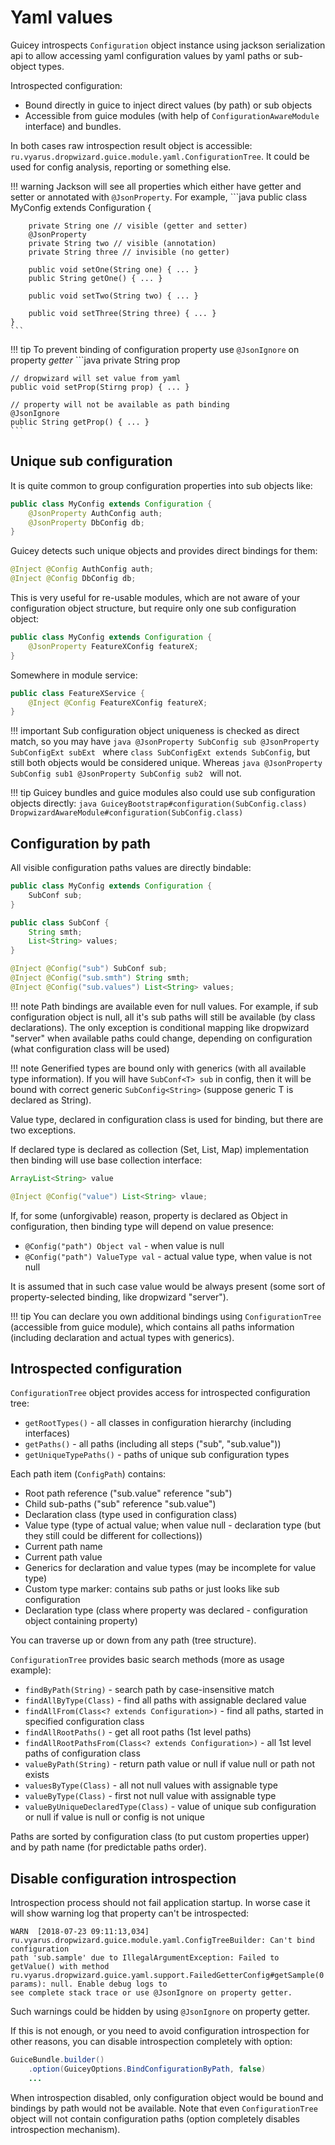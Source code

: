 # Yaml values

Guicey introspects `Configuration` object instance using jackson serialization api to allow accessing yaml configuration
values by yaml paths or sub-object types.

Introspected configuration:

* Bound directly in guice to inject direct values (by path) or sub objects 
* Accessible from guice modules (with help of `ConfigurationAwareModule` interface) and bundles.

In both cases raw introspection result object is accessible: `ru.vyarus.dropwizard.guice.module.yaml.ConfigurationTree`.
It could be used for config analysis, reporting or something else.

!!! warning
    Jackson will see all properties which either have getter and setter or annotated with `@JsonProperty`. For example,
    ```java
    public class MyConfig extends Configuration {
            
        private String one // visible (getter and setter)
        @JsonProperty
        private String two // visible (annotation)
        private String three // invisible (no getter)

        public void setOne(String one) { ... }
        public String getOne() { ... }

        public void setTwo(String two) { ... }

        public void setThree(String three) { ... }
    }
    ``` 


!!! tip
    To prevent binding of configuration property use `@JsonIgnore` on property *getter*
    ```java
    private String prop
    
    // dropwizard will set value from yaml
    public void setProp(Stirng prop) { ... }

    // property will not be available as path binding
    @JsonIgnore    
    public String getProp() { ... }
    ```

## Unique sub configuration

It is quite common to group configuration properties into sub objects like:

```java
public class MyConfig extends Configuration {
    @JsonProperty AuthConfig auth;
    @JsonProperty DbConfig db;
}
```

Guicey detects such unique objects and provides direct bindings for them:

```java
@Inject @Config AuthConfig auth;
@Inject @Config DbConfig db;
```

This is very useful for re-usable modules, which are not aware of your configuration 
object structure, but require only one sub configuration object:

```java
public class MyConfig extends Configuration {
    @JsonProperty FeatureXConfig featureX;
}
```

Somewhere in module service:

```java
public class FeatureXService {
    @Inject @Config FeatureXConfig featureX; 
}
```

!!! important
    Sub configuration object uniqueness is checked as direct match, so you may have
    ```java
    @JsonProperty SubConfig sub
    @JsonProperty SubConfigExt subExt
    ```
    where `class SubConfigExt extends SubConfig`, but still both objects would be considered unique.
    Whereas
    ```java
    @JsonProperty SubConfig sub1
    @JsonProperty SubConfig sub2
    ```
    will not.
    
!!! tip
    Guicey bundles and guice modules also could use sub configuration objects directly:
    ```java
    GuiceyBootstrap#configuration(SubConfig.class)
    DropwizardAwareModule#configuration(SubConfig.class)
    ```    

## Configuration by path

All visible configuration paths values are directly bindable:

```java
public class MyConfig extends Configuration {
    SubConf sub;
}

public class SubConf {
    String smth;
    List<String> values;
}
```

```java
@Inject @Config("sub") SubConf sub;
@Inject @Config("sub.smth") String smth;
@Inject @Config("sub.values") List<String> values;
```

!!! note
    Path bindings are available even for null values. For example, if sub configuration object
    is null, all it's sub paths will still be available (by class declarations). 
    The only exception is conditional mapping like dropwizard "server" when available paths
    could change, depending on configuration (what configuration class will be used)

!!! note 
    Generified types are bound only with generics (with all available type information).
    If you will have `SubConf<T> sub` in config, then it will be bound with correct generic `SubConfig<String>`
    (suppose generic T is declared as String).
    
Value type, declared in configuration class is used for binding, but there are two exceptions.

If declared type is declared as collection (Set, List, Map) implementation then binding will use
base collection interface:

```java
ArrayList<String> value

@Inject @Config("value") List<String> vlaue;
```

If, for some (unforgivable) reason, property is declared as Object in configuration,
then binding type will depend on value presence:

* `@Config("path") Object val` - when value is null
* `@Config("path") ValueType val` - actual value type, when value is not null       

It is assumed that in such case value would be always present (some sort of property-selected binding, like dropwizard "server").

!!! tip
    You can declare you own additional bindings using `ConfigurationTree` (accessible from guice module), 
    which contains all paths information (including declaration and actual types with generics).

## Introspected configuration

`ConfigurationTree` object provides access for introspected configuration tree:

* `getRootTypes()` - all classes in configuration hierarchy (including interfaces)
* `getPaths()` - all paths (including all steps ("sub", "sub.value"))
* `getUniqueTypePaths()` - paths of unique sub configuration types

Each path item (`ConfigPath`) contains:

* Root path reference ("sub.value" reference "sub")
* Child sub-paths ("sub" reference "sub.value")
* Declaration class (type used in configuration class)
* Value type (type of actual value; when value null - declaration type (but they still could be different for collections))
* Current path name
* Current path value
* Generics for declaration and value types (may be incomplete for value type)
* Custom type marker: contains sub paths or just looks like sub configuration
* Declaration type (class where property was declared - configuration object containing property)

You can traverse up or down from any path (tree structure).

`ConfigurationTree` provides basic search methods (more as usage example):

* `findByPath(String)` - search path by case-insensitive match
* `findAllByType(Class)` - find all paths with assignable declared value
* `findAllFrom(Class<? extends Configuration>)` - find all paths, started in specified configuration class
* `findAllRootPaths()` - get all root paths (1st level paths) 
* `findAllRootPathsFrom(Class<? extends Configuration>)` - all 1st level paths of configuration class
* `valueByPath(String)` - return path value or null if value null or path not exists
* `valuesByType(Class)` - all not null values with assignable type
* `valueByType(Class)` - first not null value with assignable type
* `valueByUniqueDeclaredType(Class)` - value of unique sub configuration or null if value is null or config is not unique

Paths are sorted by configuration class (to put custom properties upper) and by path name
(for predictable paths order).

## Disable configuration introspection

Introspection process should not fail application startup. In worse case it will show
warning log that property can't be introspected:

```
WARN  [2018-07-23 09:11:13,034] ru.vyarus.dropwizard.guice.module.yaml.ConfigTreeBuilder: Can't bind configuration 
path 'sub.sample' due to IllegalArgumentException: Failed to getValue() with method 
ru.vyarus.dropwizard.guice.yaml.support.FailedGetterConfig#getSample(0 params): null. Enable debug logs to 
see complete stack trace or use @JsonIgnore on property getter.
```

Such warnings could be hidden by using `@JsonIgnore` on property getter.

If this is not enough, or you need to avoid configuration introspection for other reasons,
you can disable introspection completely with option:

```java
GuiceBundle.builder()
    .option(GuiceyOptions.BindConfigurationByPath, false)
    ...
``` 

When introspection disabled, only configuration object would be bound and 
bindings by path would not be available. Note that even `ConfigurationTree` object will not 
contain configuration paths (option completely disables introspection mechanism).
